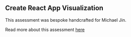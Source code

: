 ## Create React App Visualization

This assessment was bespoke handcrafted for Michael Jin.

Read more about this assessment [here](https://react.eogresources.com)
